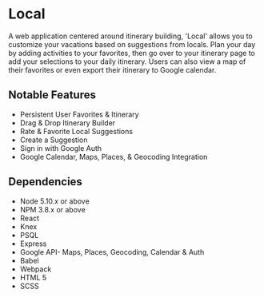 # Local
A web application centered around itinerary building, 'Local' allows you to customize your vacations based on suggestions from locals. Plan your day by adding activities to your favorites, then go over to your itinerary page to add your selections to your daily itinerary. Users can also view a map of their favorites or even export their itinerary to Google calendar.  

## Notable Features
- Persistent User Favorites & Itinerary
- Drag & Drop Itinerary Builder
- Rate & Favorite Local Suggestions
- Create a Suggestion
- Sign in with Google Auth
- Google Calendar, Maps, Places, & Geocoding Integration

## Dependencies
- Node 5.10.x or above
- NPM 3.8.x or above
- React
- Knex
- PSQL
- Express
- Google API- Maps, Places, Geocoding, Calendar & Auth
- Babel
- Webpack
- HTML 5
- SCSS

